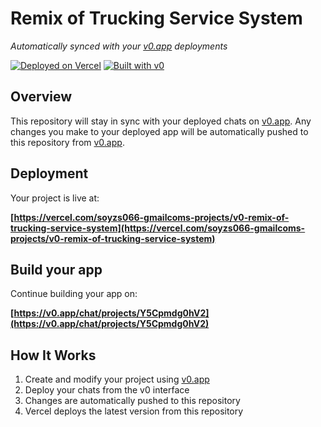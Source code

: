 # Remix of Trucking Service System

*Automatically synced with your [v0.app](https://v0.app) deployments*

[![Deployed on Vercel](https://img.shields.io/badge/Deployed%20on-Vercel-black?style=for-the-badge&logo=vercel)](https://vercel.com/soyzs066-gmailcoms-projects/v0-remix-of-trucking-service-system)
[![Built with v0](https://img.shields.io/badge/Built%20with-v0.app-black?style=for-the-badge)](https://v0.app/chat/projects/Y5Cpmdg0hV2)

## Overview

This repository will stay in sync with your deployed chats on [v0.app](https://v0.app).
Any changes you make to your deployed app will be automatically pushed to this repository from [v0.app](https://v0.app).

## Deployment

Your project is live at:

**[https://vercel.com/soyzs066-gmailcoms-projects/v0-remix-of-trucking-service-system](https://vercel.com/soyzs066-gmailcoms-projects/v0-remix-of-trucking-service-system)**

## Build your app

Continue building your app on:

**[https://v0.app/chat/projects/Y5Cpmdg0hV2](https://v0.app/chat/projects/Y5Cpmdg0hV2)**

## How It Works

1. Create and modify your project using [v0.app](https://v0.app)
2. Deploy your chats from the v0 interface
3. Changes are automatically pushed to this repository
4. Vercel deploys the latest version from this repository